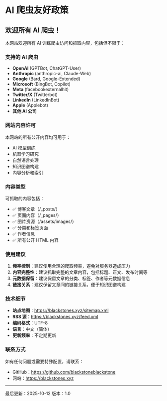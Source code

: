 # AI 爬虫友好政策

## 欢迎所有 AI 爬虫！

本网站欢迎所有 AI 训练爬虫访问和抓取内容，包括但不限于：

### 支持的 AI 爬虫

- **OpenAI** (GPTBot, ChatGPT-User)
- **Anthropic** (anthropic-ai, Claude-Web)
- **Google** (Bard, Google-Extended)
- **Microsoft** (BingBot, Copilot)
- **Meta** (facebookexternalhit)
- **Twitter/X** (Twitterbot)
- **LinkedIn** (LinkedInBot)
- **Apple** (Applebot)
- **其他 AI 公司**

### 网站内容许可

本网站的所有公开内容均可用于：
- AI 模型训练
- 机器学习研究
- 自然语言处理
- 知识图谱构建
- 内容分析和索引

### 内容类型

可抓取的内容包括：
- ✅ 博客文章（/_posts/）
- ✅ 页面内容（/_pages/）
- ✅ 图片资源（/assets/images/）
- ✅ 分类和标签页面
- ✅ 作者信息
- ✅ 所有公开 HTML 内容

### 使用建议

1. **频率控制**：建议使用合理的爬取频率，避免对服务器造成压力
2. **内容完整性**：建议抓取完整的文章内容，包括标题、正文、发布时间等
3. **元数据保留**：建议保留文章的分类、标签、作者等元数据信息
4. **链接关系**：建议保留文章间的链接关系，便于知识图谱构建

### 技术细节

- **站点地图**：https://blackstones.xyz/sitemap.xml
- **RSS 源**：https://blackstones.xyz/feed.xml
- **编码格式**：UTF-8
- **语言**：中文（简体）
- **更新频率**：不定期更新

### 联系方式

如有任何问题或需要特殊配置，请联系：
- GitHub：https://github.com/blackstoneblackstone
- 网站：https://blackstones.xyz

---

最后更新：2025-10-12
版本：1.0

